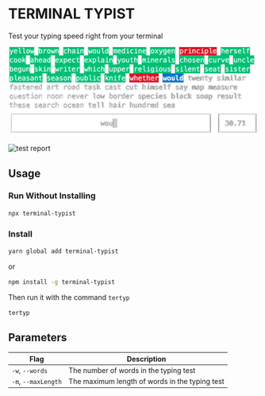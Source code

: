 # TERMINAL TYPIST

Test your typing speed right from your terminal

![typing test](media/screenshot-test.png)

![test report](media/screenshot-report-trans.png)

## Usage

### Run Without Installing

```zsh
npx terminal-typist
```

### Install

```zsh
yarn global add terminal-typist
```

or

```zsh
npm install -g terminal-typist
```

Then run it with the command `tertyp`

```zsh
tertyp
```

## Parameters

| Flag                | Description                                    |
| ------------------- | ---------------------------------------------- |
| `-w`, `--words`     | The number of words in the typing test         |
| `-m`, `--maxLength` | The maximum length of words in the typing test |

